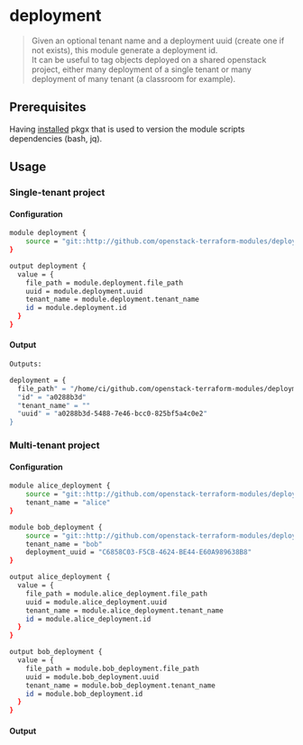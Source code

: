 # deployment

> Given an optional tenant name and a deployment uuid (create one if not exists), this module generate a deployment id.  
> It can be useful to tag objects deployed on a shared openstack project, either many deployment of a single tenant or many deployment of many tenant (a classroom for example).

## Prerequisites

Having [installed](https://docs.pkgx.sh/run-anywhere/terminals#other-ways-to-install) pkgx that is used to version the module scripts dependencies (bash, jq).

## Usage

### Single-tenant project

#### Configuration

```bash
module deployment {
    source = "git::http://github.com/openstack-terraform-modules/deployment"
}

output deployment {
  value = {
    file_path = module.deployment.file_path
    uuid = module.deployment.uuid
    tenant_name = module.deployment.tenant_name
    id = module.deployment.id
  }
}
```

#### Output

```bash
Outputs:

deployment = {
  file_path" = "/home/ci/github.com/openstack-terraform-modules/deployment/terraform/deployment.json"
  "id" = "a0288b3d"
  "tenant_name" = ""
  "uuid" = "a0288b3d-5488-7e46-bcc0-825bf5a4c0e2"
}

```

### Multi-tenant project

#### Configuration

```bash
module alice_deployment {
    source = "git::http://github.com/openstack-terraform-modules/deployment"
    tenant_name = "alice" 
}

module bob_deployment {
    source = "git::http://github.com/openstack-terraform-modules/deployment"
    tenant_name = "bob"
    deployment_uuid = "C6858C03-F5CB-4624-BE44-E60A989638B8"
}

output alice_deployment {
  value = {
    file_path = module.alice_deployment.file_path
    uuid = module.alice_deployment.uuid
    tenant_name = module.alice_deployment.tenant_name
    id = module.alice_deployment.id
  }
}

output bob_deployment {
  value = {
    file_path = module.bob_deployment.file_path
    uuid = module.bob_deployment.uuid
    tenant_name = module.bob_deployment.tenant_name
    id = module.bob_deployment.id
  }
}
```

#### Output
